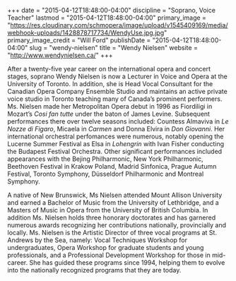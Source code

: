 +++
date = "2015-04-12T18:48:00-04:00"
discipline = "Soprano, Voice Teacher"
lastmod = "2015-04-12T18:48:00-04:00"
primary_image = "https://res.cloudinary.com/schmopera/image/upload/v1545409169/media/webhook-uploads/1428878717734/WendyUse.jpg.jpg"
primary_image_credit = "Will Ford"
publishDate = "2015-04-12T18:48:00-04:00"
slug = "wendy-nielsen"
title = "Wendy Nielsen"
website = "http://www.wendynielsen.ca/"
+++

After a twenty-five year career on the international opera and concert stages, soprano Wendy Nielsen is now a Lecturer in Voice and Opera at the University of Toronto. In addition, she is Head Vocal Consultant for the Canadian Opera Company Ensemble Studio and maintains an active private voice studio in Toronto teaching many of Canada’s prominent performers. Ms. Nielsen made her Metropolitan Opera debut in 1996 as Fiordiligi in Mozart’s *Cosi fan tutte* under the baton of James Levine. Subsequent performances there over twelve seasons included: Countess Almaviva in *Le Nozze di Figaro*, Micaela in *Carmen* and Donna Elvira in *Don Giovanni*. Her international orchestral perfomances were numerous, notably opening the Lucerne Summer Festival as Elsa in *Lohengrin* with Ivan Fisher conducting the Budapest Festival Orchestra. Other significant performances included appearances with the Bejing Philharmonic, New York Philharmonic, Beethoven Festival in Krakow Poland, Madrid Sinfonica, Prague Autumn Festival, Toronto Symphony, Düsseldorf Philharmonic and Montreal Symphony.
 
A native of New Brunswick, Ms Nielsen attended Mount Allison University and earned a Bachelor of Music from the University of Lethbridge, and a Masters of Music in Opera from the University of British Columbia. In addition Ms. Nielsen holds three honorary doctorates and has garnered numerous awards recognizing her contributions nationally, provincially and locally. Ms. Nielsen is the Artistic Director of three vocal programs at St. Andrews by the Sea, namely: Vocal Techniques Workshop for undergraduates, Opera Workshop for graduate students and young professionals, and a Professional Development Workshop for those in mid-career. She has guided these programs since 1994, helping them to evolve into the nationally recognized programs that they are today.
